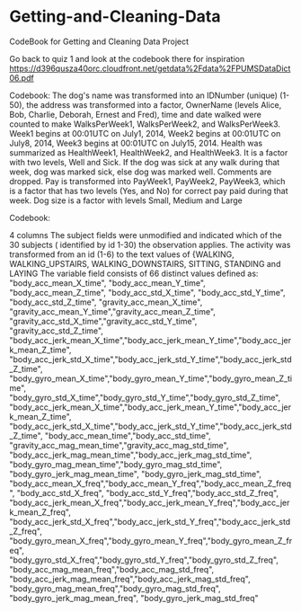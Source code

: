 Getting-and-Cleaning-Data
=========================

CodeBook for Getting and Cleaning Data Project

Go back to quiz 1 and look at the codebook there for inspiration  https://d396qusza40orc.cloudfront.net/getdata%2Fdata%2FPUMSDataDict06.pdf


Codebook:
The dog's name was transformed into an IDNumber (unique) (1-50),
the address was transformed into a factor, OwnerName (levels Alice, Bob, Charlie, Deborah, Ernest and Fred),
time and date walked were counted to make WalksPerWeek1, WalksPerWeek2, and WalksPerWeek3. Week1 begins at 00:01UTC on July1, 2014, Week2 begins at 00:01UTC on July8, 2014, Week3 begins at 00:01UTC on July15, 2014.
Health was summarized as HealthWeek1, HealthWeek2, and HealthWeek3. It is a factor with two levels, Well and Sick. If the dog was sick at any walk during that week, dog was marked sick, else dog was marked well.
Comments are dropped.
Pay is transformed into PayWeek1, PayWeek2, PayWeek3, which is a factor that has two levels (Yes, and No) for correct pay paid during that week.
Dog size is a factor with levels Small, Medium and Large

Codebook:

4 columns
The subject fields were unmodified and indicated which of the 30 subjects ( identified by id 1-30) the observation applies.
The activity was transformed from an id (1-6) to the text values of {WALKING, WALKING_UPSTAIRS, WALKING_DOWNSTAIRS, SITTING, STANDING and LAYING
The variable field consists of 66 distinct values defined as:
"body_acc_mean_X_time", "body_acc_mean_Y_time", "body_acc_mean_Z_time",
                        "body_acc_std_X_time", "body_acc_std_Y_time", "body_acc_std_Z_time",
                        "gravity_acc_mean_X_time", "gravity_acc_mean_Y_time","gravity_acc_mean_Z_time",
                        "gravity_acc_std_X_time","gravity_acc_std_Y_time", "gravity_acc_std_Z_time",
                        "body_acc_jerk_mean_X_time","body_acc_jerk_mean_Y_time","body_acc_jerk_mean_Z_time",
                        "body_acc_jerk_std_X_time","body_acc_jerk_std_Y_time","body_acc_jerk_std_Z_time",
                        "body_gyro_mean_X_time","body_gyro_mean_Y_time","body_gyro_mean_Z_time",
                        "body_gyro_std_X_time","body_gyro_std_Y_time","body_gyro_std_Z_time",
                        "body_acc_jerk_mean_X_time","body_acc_jerk_mean_Y_time","body_acc_jerk_mean_Z_time",
                        "body_acc_jerk_std_X_time","body_acc_jerk_std_Y_time","body_acc_jerk_std_Z_time",
                        "body_acc_mean_time","body_acc_std_time",
                        "gravity_acc_mag_mean_time","gravity_acc_mag_std_time",
                        "body_acc_jerk_mag_mean_time","body_acc_jerk_mag_std_time",
                        "body_gyro_mag_mean_time","body_gyro_mag_std_time",
                        "body_gyro_jerk_mag_mean_time", "body_gyro_jerk_mag_std_time",
                        "body_acc_mean_X_freq","body_acc_mean_Y_freq","body_acc_mean_Z_freq",
                        "body_acc_std_X_freq", "body_acc_std_Y_freq","body_acc_std_Z_freq",
                        "body_acc_jerk_mean_X_freq","body_acc_jerk_mean_Y_freq","body_acc_jerk_mean_Z_freq",
                        "body_acc_jerk_std_X_freq","body_acc_jerk_std_Y_freq","body_acc_jerk_std_Z_freq",
                        "body_gyro_mean_X_freq","body_gyro_mean_Y_freq","body_gyro_mean_Z_freq",
                        "body_gyro_std_X_freq","body_gyro_std_Y_freq","body_gyro_std_Z_freq",
                        "body_acc_mag_mean_freq","body_acc_mag_std_freq",
                        "body_acc_jerk_mag_mean_freq","body_acc_jerk_mag_std_freq",
                        "body_gyro_mag_mean_freq","body_gyro_mag_std_freq",
                        "body_gyro_jerk_mag_mean_freq", "body_gyro_jerk_mag_std_freq"